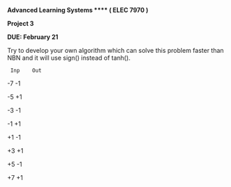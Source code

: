 **Advanced Learning Systems    **** ( ****ELEC 7970**** )**

**Project 3**

**DUE:  February 21**

Try to develop your own algorithm which can solve this problem faster than NBN and it will use sign() instead of tanh().


     Inp    Out

-7         -1

-5        +1

-3         -1

-1         +1

+1         -1

+3        +1

+5         -1

+7        +1